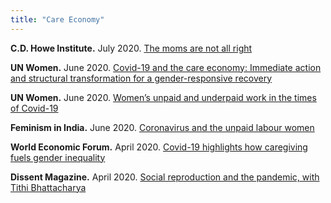 ```yaml
---
title: "Care Economy"
---
```


**C.D. Howe Institute.** July 2020. [The moms are not all right](https://www.cdhowe.org/intelligence-memos/schirle-skuterud-%E2%80%93-moms-are-not-all-right)

**UN Women.**  June 2020. [Covid-19 and the care economy: Immediate action and structural transformation for a gender-responsive recovery](https://www.unwomen.org/en/digital-library/publications/2020/06/policy-brief-covid-19-and-the-care-economy)

**UN Women.**  June 2020. [Women’s unpaid and underpaid work in the times of Covid-19](https://asiapacific.unwomen.org/en/news-and-events/stories/2020/06/womens-unpaid-and-underpaid-work-in-the-times-of-covid-19)

**Feminism in India.**  June 2020. [Coronavirus and the unpaid labour women](https://feminisminindia.com/2020/06/01/coronavirus-unpaid-labour-women/)

**World Economic Forum.**  April 2020. [Covid-19 highlights how caregiving fuels gender inequality](https://www.weforum.org/agenda/2020/04/covid-19-highlights-how-caregiving-fuels-gender-inequality/)

**Dissent Magazine.**  April 2020. [Social reproduction and the pandemic, with Tithi Bhattacharya](https://www.dissentmagazine.org/online_articles/social-reproduction-and-the-pandemic-with-tithi-bhattacharya)

